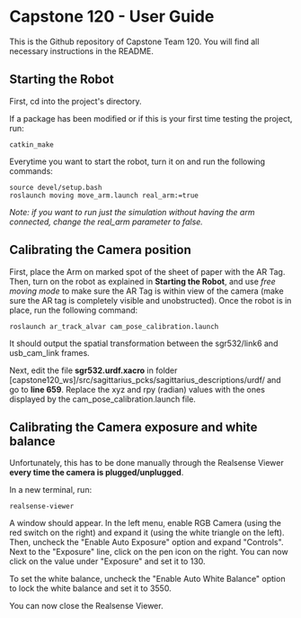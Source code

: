 # Capstone 120 - User Guide

This is the Github repository of Capstone Team 120. You will find all necessary instructions in the README.


## Starting the Robot

First, cd into the project's directory.

If a package has been modified or if this is your first time testing the project, run:
```
catkin_make
```

Everytime you want to start the robot, turn it on and run the following commands:
```
source devel/setup.bash
roslaunch moving move_arm.launch real_arm:=true
```
*Note: if you want to run just the simulation without having the arm connected, change the real_arm parameter to false.*


## Calibrating the Camera position

First, place the Arm on marked spot of the sheet of paper with the AR Tag. Then, turn on the robot as explained in **Starting the Robot**, and use *free moving mode* to make sure the AR Tag is within view of the camera (make sure the AR tag is completely visible and unobstructed). Once the robot is in place, run the following command:
```
roslaunch ar_track_alvar cam_pose_calibration.launch
```
It should output the spatial transformation between the sgr532/link6 and usb_cam_link frames.

Next, edit the file **sgr532.urdf.xacro** in folder [capstone120_ws]/src/sagittarius_pcks/sagittarius_descriptions/urdf/ and go to **line 659**. Replace the xyz and rpy (radian) values with the ones displayed by the cam_pose_calibration.launch file.


## Calibrating the Camera exposure and white balance

Unfortunately, this has to be done manually through the Realsense Viewer **every time the camera is plugged/unplugged**.

In a new terminal, run:
```
realsense-viewer
```
A window should appear. In the left menu, enable RGB Camera (using the red switch on the right) and expand it (using the white triangle on the left). Then, uncheck the "Enable Auto Exposure" option and expand "Controls". Next to the "Exposure" line, click on the pen icon on the right. You can now click on the value under "Exposure" and set it to 130.

To set the white balance, uncheck the "Enable Auto White Balance" option to lock the white balance and set it to 3550.

You can now close the Realsense Viewer.
